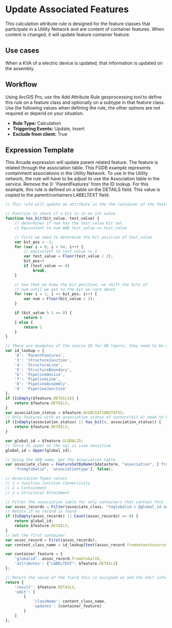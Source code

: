 # Update Associated Features

This calculation attribute rule is designed for the feature classes that participate in a Utility Network and are content of container features.  When content is changed, it will update feature container feature.

## Use cases

When a KVA of a electric device is updated, that information is updated on the assembly.

## Workflow

Using ArcGIS Pro, use the Add Attribute Rule geoprocessing tool to define this rule on a feature class and optionally on a subtype in that feature class.  Use the following values when defining the rule, the other options are not required or depend on your situation.
  
  - **Rule Type:** Calculation
  - **Triggering Events:** Update, Insert
  - **Exclude from client:** True



## Expression Template

This Arcade expression will update parent related feature.  The feature is related through the association table.  This FGDB example represents containment associations in the Utility Network.  To use in the Utility network, the rule will have to be adjust to use the Association table in the service.  Remove the 0: 'ParentFeatures' from the ID lookup.  For this example, this rule is defined on a table on the DETAILS field.  This value is copied to the parent/containers LABELTEXT field.

```js
// This rule will update an attribute in the the container of the feature

// Function to check if a bit is in an int value
function has_bit(bit_value, test_value) {
    // determines if num has the test_value bit set
    // Equivalent to num AND test_value == test_value

    // first we need to determine the bit position of test_value
    var bit_pos = -1;
    for (var i = 0; i < 64; i++) {
        // equivalent to test_value >> 1
        var test_value = Floor(test_value / 2);
        bit_pos++
        if (test_value == 0)
            break;
    }

    // now that we know the bit position, we shift the bits of
    // num until we get to the bit we care about
    for (var i = 1; i <= bit_pos; i++) {
        var num = Floor(bit_value / 2);
    }

    if (bit_value % 2 == 0) {
        return 0
    } else {
        return 1
    }
}

// These are examples of the source ID for UN layers, they need to be adjusted to match your GDB
var id_lookup = {
    '0': 'ParentFeatures',
    '3': 'StructureJunction',
    '4': 'StructureLine',
    '5': 'StructureBoundary',
    '6': 'PipelineDevice',
    '7': 'PipelineLine',
    '8': 'PipelineAssembly',
    '9': 'PipelineJunction'
};
if (IsEmpty($feature.DETAILS)) {
    return $feature.DETAILS;
}
var association_status = $feature.ASSOCIATIONSTATUS;
// Only features with an association status of content(bit 4) need to be evaluated
if (IsEmpty(association_status) || has_bit(4, association_status)) {
    return $feature.DETAILS;
}

var global_id = $feature.GLOBALID;
// force to upper as the sql is case sensitive
global_id = Upper(global_id);

// Using the GDB name, get the association table
var associate_class = FeatureSetByName($datastore, "association", ['fromnetworksourceid', 'toglobalid',
    'fromglobalid', 'associationtype'], false);

// Association Types values
// 1 = Junction Junction Connectivity
// 2 = Containment
// 3 = Structural Attachment

// Filter the association table for only containers that contain this featur
var assoc_records = Filter(associate_class, "toglobalid = @global_id and associationtype = 2");
// Return if no record is found
if (IsEmpty(assoc_records) || Count(assoc_records) == 0) {
    return global_id;
    return $feature.DETAILS;
}
// Get the first container
var assoc_record = First(assoc_records);
var content_class_name = id_lookup[text(assoc_record.fromnetworksourceid)];

var container_feature = {
    'globalid': assoc_record.FromGlobalID,
    'attributes': {"LABELTEXT": $feature.DETAILS}
};

// Return the value of the field this is assigned on and the edit info for the container
return {
    'result': $feature.DETAILS,
    'edit': [
        {
            'className': content_class_name,
            'updates': [container_feature]
        }
    ]
};
```
